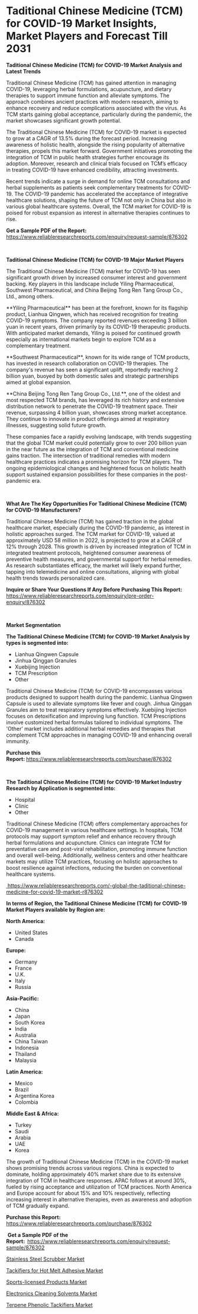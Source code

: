 <p><h1>Taditional Chinese Medicine (TCM) for COVID-19 Market Insights, Market Players and Forecast Till 2031</h1></p><p><strong>Taditional Chinese Medicine (TCM) for COVID-19 Market Analysis and Latest Trends</strong></p>
<p><p>Traditional Chinese Medicine (TCM) has gained attention in managing COVID-19, leveraging herbal formulations, acupuncture, and dietary therapies to support immune function and alleviate symptoms. The approach combines ancient practices with modern research, aiming to enhance recovery and reduce complications associated with the virus. As TCM starts gaining global acceptance, particularly during the pandemic, the market showcases significant growth potential.</p><p>The Traditional Chinese Medicine (TCM) for COVID-19 market is expected to grow at a CAGR of 13.5% during the forecast period. Increasing awareness of holistic health, alongside the rising popularity of alternative therapies, propels this market forward. Government initiatives promoting the integration of TCM in public health strategies further encourage its adoption. Moreover, research and clinical trials focused on TCM’s efficacy in treating COVID-19 have enhanced credibility, attracting investments.</p><p>Recent trends indicate a surge in demand for online TCM consultations and herbal supplements as patients seek complementary treatments for COVID-19. The COVID-19 pandemic has accelerated the acceptance of integrative healthcare solutions, shaping the future of TCM not only in China but also in various global healthcare systems. Overall, the TCM market for COVID-19 is poised for robust expansion as interest in alternative therapies continues to rise.</p></p>
<p><strong>Get a Sample PDF of the Report:&nbsp;</strong> <a href="https://www.reliableresearchreports.com/enquiry/request-sample/876302?utm_campaign=31&utm_medium=2&utm_source=Github&utm_content=ia&utm_term=03122024&utm_id=taditional-chinese-medicine-tcm-for-covid-19">https://www.reliableresearchreports.com/enquiry/request-sample/876302</a></p>
<p>&nbsp;</p>
<p><strong>Taditional Chinese Medicine (TCM) for COVID-19 Major Market Players</strong></p>
<p><p>The Traditional Chinese Medicine (TCM) market for COVID-19 has seen significant growth driven by increased consumer interest and government backing. Key players in this landscape include Yiling Pharmaceutical, Southwest Pharmaceutical, and China Beijing Tong Ren Tang Group Co., Ltd., among others.</p><p>**Yiling Pharmaceutical** has been at the forefront, known for its flagship product, Lianhua Qingwen, which has received recognition for treating COVID-19 symptoms. The company reported revenues exceeding 3 billion yuan in recent years, driven primarily by its COVID-19 therapeutic products. With anticipated market demands, Yiling is poised for continued growth especially as international markets begin to explore TCM as a complementary treatment.</p><p>**Southwest Pharmaceutical**, known for its wide range of TCM products, has invested in research collaboration on COVID-19 therapies. The company's revenue has seen a significant uplift, reportedly reaching 2 billion yuan, buoyed by both domestic sales and strategic partnerships aimed at global expansion.</p><p>**China Beijing Tong Ren Tang Group Co., Ltd.**, one of the oldest and most respected TCM brands, has leveraged its rich history and extensive distribution network to penetrate the COVID-19 treatment space. Their revenue, surpassing 4 billion yuan, showcases strong market acceptance. They continue to innovate in product offerings aimed at respiratory illnesses, suggesting solid future growth.</p><p>These companies face a rapidly evolving landscape, with trends suggesting that the global TCM market could potentially grow to over 200 billion yuan in the near future as the integration of TCM and conventional medicine gains traction. The intersection of traditional remedies with modern healthcare practices indicates a promising horizon for TCM players. The ongoing epidemiological changes and heightened focus on holistic health support sustained expansion possibilities for these companies in the post-pandemic era.</p></p>
<p>&nbsp;</p>
<p><strong>What Are The Key Opportunities For Taditional Chinese Medicine (TCM) for COVID-19 Manufacturers?</strong></p>
<p><p>Traditional Chinese Medicine (TCM) has gained traction in the global healthcare market, especially during the COVID-19 pandemic, as interest in holistic approaches surged. The TCM market for COVID-19, valued at approximately USD 58 million in 2022, is projected to grow at a CAGR of 12% through 2028. This growth is driven by increased integration of TCM in integrated treatment protocols, heightened consumer awareness of preventive health measures, and governmental support for herbal remedies. As research substantiates efficacy, the market will likely expand further, tapping into telemedicine and online consultations, aligning with global health trends towards personalized care.</p></p>
<p><strong>Inquire or Share Your Questions If Any Before Purchasing This Report:</strong> <a href="https://www.reliableresearchreports.com/enquiry/pre-order-enquiry/876302?utm_campaign=31&utm_medium=2&utm_source=Github&utm_content=ia&utm_term=03122024&utm_id=taditional-chinese-medicine-tcm-for-covid-19">https://www.reliableresearchreports.com/enquiry/pre-order-enquiry/876302</a></p>
<p>&nbsp;</p>
<p><strong>Market Segmentation</strong></p>
<p><strong>The Taditional Chinese Medicine (TCM) for COVID-19 Market Analysis by types is segmented into:</strong></p>
<p><ul><li>Lianhua Qingwen Capsule</li><li>Jinhua Qinggan Granules</li><li>Xuebijing Injection</li><li>TCM Prescription</li><li>Other</li></ul></p>
<p><p>Traditional Chinese Medicine (TCM) for COVID-19 encompasses various products designed to support health during the pandemic. Lianhua Qingwen Capsule is used to alleviate symptoms like fever and cough. Jinhua Qinggan Granules aim to treat respiratory symptoms effectively. Xuebijing Injection focuses on detoxification and improving lung function. TCM Prescriptions involve customized herbal formulas tailored to individual symptoms. The 'Other' market includes additional herbal remedies and therapies that complement TCM approaches in managing COVID-19 and enhancing overall immunity.</p></p>
<p><strong>Purchase this Report:&nbsp;</strong><a href="https://www.reliableresearchreports.com/purchase/876302?utm_campaign=31&utm_medium=2&utm_source=Github&utm_content=ia&utm_term=03122024&utm_id=taditional-chinese-medicine-tcm-for-covid-19">https://www.reliableresearchreports.com/purchase/876302</a></p>
<p>&nbsp;</p>
<p><strong>The Taditional Chinese Medicine (TCM) for COVID-19 Market Industry Research by Application is segmented into:</strong></p>
<p><ul><li>Hospital</li><li>Clinic</li><li>Other</li></ul></p>
<p><p>Traditional Chinese Medicine (TCM) offers complementary approaches for COVID-19 management in various healthcare settings. In hospitals, TCM protocols may support symptom relief and enhance recovery through herbal formulations and acupuncture. Clinics can integrate TCM for preventative care and post-viral rehabilitation, promoting immune function and overall well-being. Additionally, wellness centers and other healthcare markets may utilize TCM practices, focusing on holistic approaches to boost resilience against infections, reducing the burden on conventional healthcare systems.</p></p>
<p><a href="https://www.reliableresearchreports.com/-global-the-taditional-chinese-medicine-for-covid-19-market-r876302?utm_campaign=31&utm_medium=2&utm_source=Github&utm_content=ia&utm_term=03122024&utm_id=taditional-chinese-medicine-tcm-for-covid-19">&nbsp;https://www.reliableresearchreports.com/-global-the-taditional-chinese-medicine-for-covid-19-market-r876302</a></p>
<p><strong>In terms of Region, the Taditional Chinese Medicine (TCM) for COVID-19 Market Players available by Region are:</strong></p>
<p>
    <p> <strong> North America: </strong>
        <ul>
            <li>United States</li>
            <li>Canada</li>
        </ul>
        </p> 
    <p> <strong> Europe: </strong>
        <ul>
            <li>Germany</li>
            <li>France</li>
            <li>U.K.</li>
            <li>Italy</li>
            <li>Russia</li>
        </ul>
        </p> 
    <p> <strong> Asia-Pacific: </strong>
        <ul>
            <li>China</li>
            <li>Japan</li>
            <li>South Korea</li>
            <li>India</li>
            <li>Australia</li>
            <li>China Taiwan</li>
            <li>Indonesia</li>
            <li>Thailand</li>
            <li>Malaysia</li>
        </ul>
        </p> 
    <p> <strong> Latin America: </strong>
        <ul>
            <li>Mexico</li>
            <li>Brazil</li>
            <li>Argentina Korea</li>
            <li>Colombia</li>
        </ul>
        </p> 
    <p> <strong> Middle East & Africa: </strong>
        <ul>
            <li>Turkey</li>
            <li>Saudi</li>
            <li>Arabia</li>
            <li>UAE</li>
            <li>Korea</li>
        </ul>
    </p>
    </p>
<p><p>The growth of Traditional Chinese Medicine (TCM) in the COVID-19 market shows promising trends across various regions. China is expected to dominate, holding approximately 40% market share due to its extensive integration of TCM in healthcare responses. APAC follows at around 30%, fueled by rising acceptance and utilization of TCM practices. North America and Europe account for about 15% and 10% respectively, reflecting increasing interest in alternative therapies, even as awareness and adoption of TCM gradually expand.</p></p>
<p><strong>Purchase this Report: </strong><a href="https://www.reliableresearchreports.com/purchase/876302?utm_campaign=31&utm_medium=2&utm_source=Github&utm_content=ia&utm_term=03122024&utm_id=taditional-chinese-medicine-tcm-for-covid-19">https://www.reliableresearchreports.com/purchase/876302</a></p>
<p>&nbsp;<strong>Get a Sample PDF of the Report:&nbsp;&nbsp;</strong><a href="https://www.reliableresearchreports.com/enquiry/request-sample/876302?utm_campaign=31&utm_medium=2&utm_source=Github&utm_content=ia&utm_term=03122024&utm_id=taditional-chinese-medicine-tcm-for-covid-19">https://www.reliableresearchreports.com/enquiry/request-sample/876302</a></p>
<p><strong></strong></p>
<p><p><a href="https://github.com/juniordelafrance/Market-Research-Report-List-5/blob/main/stainless-steel-scrubber-market.md?utm_campaign=31&utm_medium=2&utm_source=Github&utm_content=ia&utm_term=03122024&utm_id=taditional-chinese-medicine-tcm-for-covid-19">Stainless Steel Scrubber Market</a></p><p><a href="https://issuu.com/reportprime-2/docs/tackifiers-for-hot-melt-adhesive-market-size-2030.?utm_campaign=31&utm_medium=2&utm_source=Github&utm_content=ia&utm_term=03122024&utm_id=taditional-chinese-medicine-tcm-for-covid-19">Tackifiers for Hot Melt Adhesive Market</a></p><p><a href="https://github.com/rahu1506/Market-Research-Report-List-6/blob/main/sports-licensed-products-market.md?utm_campaign=31&utm_medium=2&utm_source=Github&utm_content=ia&utm_term=03122024&utm_id=taditional-chinese-medicine-tcm-for-covid-19">Sports-licensed Products Market</a></p><p><a href="https://www.linkedin.com/pulse/in-depth-electronics-cleaning-solvents-market-review-size-share-tifqe?utm_campaign=31&utm_medium=2&utm_source=Github&utm_content=ia&utm_term=03122024&utm_id=taditional-chinese-medicine-tcm-for-covid-19">Electronics Cleaning Solvents Market</a></p><p><a href="https://issuu.com/reportprime-2/docs/terpene-phenolic-tackifiers-market-size-2030.pptx?utm_campaign=31&utm_medium=2&utm_source=Github&utm_content=ia&utm_term=03122024&utm_id=taditional-chinese-medicine-tcm-for-covid-19">Terpene Phenolic Tackifiers Market</a></p></p>